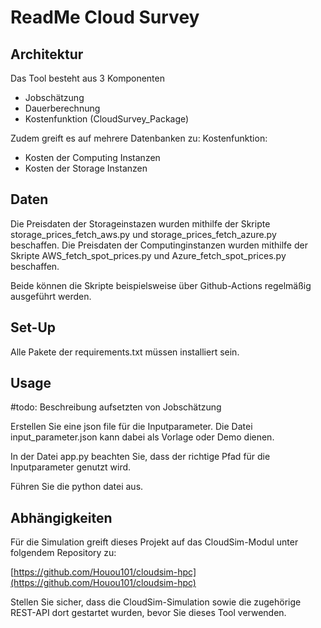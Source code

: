 # ReadMe  Cloud Survey

## Architektur
Das Tool besteht aus 3 Komponenten
- Jobschätzung
- Dauerberechnung
- Kostenfunktion (CloudSurvey_Package)

Zudem greift es auf mehrere Datenbanken zu:
Kostenfunktion:
- Kosten der Computing Instanzen
- Kosten der Storage Instanzen

## Daten
Die Preisdaten der Storageinstazen wurden mithilfe der Skripte storage_prices_fetch_aws.py und storage_prices_fetch_azure.py beschaffen.
Die Preisdaten der Computinginstanzen wurden mithilfe der Skripte AWS_fetch_spot_prices.py und Azure_fetch_spot_prices.py beschaffen.

Beide können die Skripte beispielsweise über Github-Actions regelmäßig ausgeführt werden.

## Set-Up
Alle Pakete der requirements.txt müssen installiert sein.

## Usage

#todo: Beschreibung aufsetzten von Jobschätzung

Erstellen Sie eine json file für die Inputparameter.
Die Datei input_parameter.json kann dabei als Vorlage oder Demo dienen.

In der Datei app.py beachten Sie, dass der richtige Pfad für die Inputparameter genutzt wird.

Führen Sie die python datei aus.

## Abhängigkeiten
Für die Simulation greift dieses Projekt auf das CloudSim-Modul unter folgendem Repository zu:

[https://github.com/Houou101/cloudsim-hpc](https://github.com/Houou101/cloudsim-hpc)

Stellen Sie sicher, dass die CloudSim-Simulation sowie die zugehörige REST-API dort gestartet wurden, bevor Sie dieses Tool verwenden.

